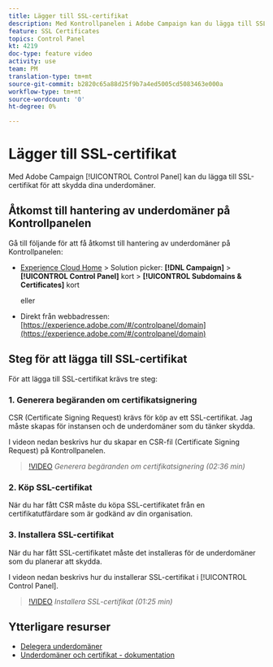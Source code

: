 ```yaml
---
title: Lägger till SSL-certifikat
description: Med Kontrollpanelen i Adobe Campaign kan du lägga till SSL-certifikat för att skydda dina underdomäner.
feature: SSL Certificates
topics: Control Panel
kt: 4219
doc-type: feature video
activity: use
team: PM
translation-type: tm+mt
source-git-commit: b2820c65a88d25f9b7a4ed5005cd5083463e000a
workflow-type: tm+mt
source-wordcount: '0'
ht-degree: 0%

---
```



# Lägger till SSL-certifikat

Med Adobe Campaign [!UICONTROL Control Panel] kan du lägga till SSL-certifikat för att skydda dina underdomäner.

## Åtkomst till hantering av underdomäner på Kontrollpanelen

Gå till följande för att få åtkomst till hantering av underdomäner på Kontrollpanelen:

* [Experience Cloud Home](https://experience.adobe.com/#/home) > Solution picker: **[!DNL Campaign]** > **[!UICONTROL Control Panel]** kort > **[!UICONTROL Subdomains & Certificates]** kort

   eller
* Direkt från webbadressen: [https://experience.adobe.com/#/controlpanel/domain](https://experience.adobe.com/#/controlpanel/domain)

## Steg för att lägga till SSL-certifikat

För att lägga till SSL-certifikat krävs tre steg:

### 1. Generera begäranden om certifikatsignering

CSR (Certificate Signing Request) krävs för köp av ett SSL-certifikat. Jag måste skapas för instansen och de underdomäner som du tänker skydda.

I videon nedan beskrivs hur du skapar en CSR-fil (Certificate Signing Request) på Kontrollpanelen.

>[!VIDEO](https://video.tv.adobe.com/v/31317?quality=12)
*Generera begäranden om certifikatsignering (02:36 min)*

### 2. Köp SSL-certifikat

När du har fått CSR måste du köpa SSL-certifikatet från en certifikatutfärdare som är godkänd av din organisation.

### 3. Installera SSL-certifikat

När du har fått SSL-certifikatet måste det installeras för de underdomäner som du planerar att skydda.

I videon nedan beskrivs hur du installerar SSL-certifikat i [!UICONTROL Control Panel].

>[!VIDEO](https://video.tv.adobe.com/v/31166?quality=12)
*Installera SSL-certifikat (01:25 min)*

## Ytterligare resurser

* [Delegera underdomäner](/help/acc/monitoring-campaign-classic/control-panel/subdomain-delegation.md)
* [Underdomäner och certifikat - dokumentation](https://docs.adobe.com/content/help/sv-SE/control-panel/using/subdomains-and-certificates/renewing-subdomain-certificate.html)
